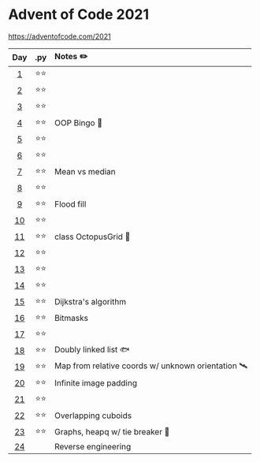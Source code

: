 # Advent of Code 2021
https://adventofcode.com/2021

|Day|.py|Notes ✏️|
|:--:|:--:|:---|
|[1](./01%20Sonar%20Sweep/)|⭐⭐||
|[2](./02%20Dive!/)|⭐⭐||
|[3](./03%20Binary%20Diagnostic/)|⭐⭐||
|[4](./04%20Giant%20Squid/)|⭐⭐|OOP Bingo 🐙|
|[5](./05%20Hydrothermal%20Venture/)|⭐⭐||
|[6](./06%20Lanternfish/)|⭐⭐||
|[7](./07%20The%20Treachery%20of%20Whales/)|⭐⭐|Mean vs median|
|[8](./08%20Seven%20Segment%20Search/)|⭐⭐||
|[9](./09%20Smoke%20Basin/)|⭐⭐|Flood fill|
|[10](./10%20Syntax%20Scoring/)|⭐⭐||
|[11](./11%20Dumbo%20Octopus/)|⭐⭐|class OctopusGrid 🐙|
|[12](./12%20Passage%20Pathing/)|⭐⭐||
|[13](./13%20Transparent%20Origami/)|⭐⭐||
|[14](./14%20Extended%20Polymerization/)|⭐⭐||
|[15](./15%20Chiton/)|⭐⭐|Dijkstra's algorithm|
|[16](./16%20Packet%20Decoder/)|⭐⭐|Bitmasks|
|[17](./17%20Trick%20Shot/)|⭐⭐||
|[18](./18%20Snailfish/)|⭐⭐|Doubly linked list 🐟|
|[19](./19%20Beacon%20Scanner/)|⭐⭐|Map from relative coords w/ unknown orientation 🛰️|
|[20](./20%20Trench%20Map/)|⭐⭐|Infinite image padding|
|[21](./21%20Dirac%20Dice/)|⭐⭐||
|[22](./22%20Reactor%20Reboot/)|⭐⭐|Overlapping cuboids|
|[23](./23%20Amphipod/)|⭐⭐|Graphs, heapq w/ tie breaker 🦐|
|[24](./24%20Arithmetic%20Logic%20Unit/)||Reverse engineering|